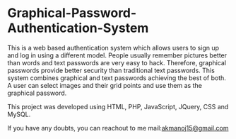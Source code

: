 # Graphical-Password-Authentication-System

This is a web based authentication system which allows users to sign up and log in using a different model. People usually remember pictures better than words and text passwords are very easy to hack. Therefore, graphical passwords provide better security than traditional text passwords. This system combines graphical and text passwords achieving the best of both. A user can select images and their grid points and use them as the graphical password.



This project was developed using HTML, PHP, JavaScript, JQuery, CSS and MySQL.

If you have any doubts, you can reachout to me mail:akmanoj15@gmail.com
